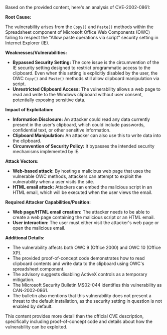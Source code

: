 Based on the provided content, here's an analysis of CVE-2002-0861:

**Root Cause:**

The vulnerability arises from the `Copy()` and `Paste()` methods within the Spreadsheet component of Microsoft Office Web Components (OWC) failing to respect the "Allow paste operations via script" security setting in Internet Explorer (IE).

**Weaknesses/Vulnerabilities:**

*   **Bypassed Security Setting:** The core issue is the circumvention of the IE security setting designed to restrict programmatic access to the clipboard. Even when this setting is explicitly disabled by the user, the OWC `Copy()` and `Paste()` methods still allow clipboard manipulation via script.
*   **Unrestricted Clipboard Access:** The vulnerability allows a web page to read and write to the Windows clipboard without user consent, potentially exposing sensitive data.

**Impact of Exploitation:**

*   **Information Disclosure:** An attacker could read any data currently present in the user's clipboard, which could include passwords, confidential text, or other sensitive information.
*   **Clipboard Manipulation:** An attacker can also use this to write data into the clipboard.
*   **Circumvention of Security Policy:** It bypasses the intended security mechanisms implemented by IE.

**Attack Vectors:**

*   **Web-based attack:** By hosting a malicious web page that uses the vulnerable OWC methods, attackers can attempt to exploit the vulnerability when a user visits the site.
*   **HTML email attack:** Attackers can embed the malicious script in an HTML email, which will be executed when the user views the email.

**Required Attacker Capabilities/Position:**

*   **Web page/HTML email creation:** The attacker needs to be able to create a web page containing the malicious script or an HTML email.
*   **User interaction:** The user must either visit the attacker's web page or open the malicious email.

**Additional Details:**

*   The vulnerability affects both OWC 9 (Office 2000) and OWC 10 (Office XP).
*   The provided proof-of-concept code demonstrates how to read clipboard contents and write data to the clipboard using OWC's spreadsheet component.
*   The advisory suggests disabling ActiveX controls as a temporary mitigation.
*   The Microsoft Security Bulletin MS02-044 identifies this vulnerability as CAN-2002-0861.
*   The bulletin also mentions that this vulnerability does not present a threat to the default installation, as the security setting in question is not enabled by default.

This content provides more detail than the official CVE description, specifically including proof-of-concept code and details about how the vulnerability can be exploited.